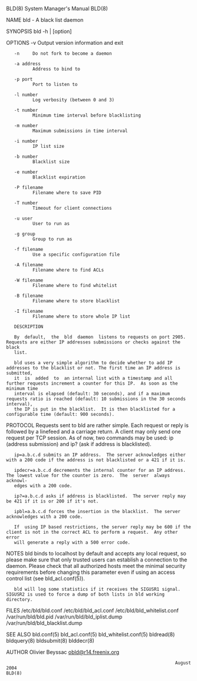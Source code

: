 BLD(8)                                                        System Manager's Manual                                                       BLD(8)

NAME
       bld - A black list daemon

SYNOPSIS
       bld -h | [option]

OPTIONS
       -v     Output version information and exit

       -n     Do not fork to become a daemon

       -a address
              Address to bind to

       -p port
              Port to listen to

       -l number
              Log verbosity (between 0 and 3)

       -t number
              Minimum time interval before blacklisting

       -m number
              Maximum submissions in time interval

       -i number
              IP list size

       -b number
              Blacklist size

       -e number
              Blacklist expiration

       -P filename
              Filename where to save PID

       -T number
              Timeout for client connections

       -u user
              User to run as

       -g group
              Group to run as

       -f filename
              Use a specific configuration file

       -A filename
              Filename where to find ACLs

       -W filename
              Filename where to find whitelist

       -B filename
              Filename where to store blacklist

       -I filename
              Filename where to store whole IP list

       DESCRIPTION

       By  default,  the  bld  daemon  listens to requests on port 2905.  Requests are either IP addresses submissions or checks against the black
       list.

       bld uses a very simple algorithm to decide whether to add IP addresses to the blacklist or not. The first time an IP address is  submitted,
       it  is  added  to  an internal list with a timestamp and all further requests increment a counter for this IP.  As soon as the minimum time
       interval is elapsed (default: 30 seconds), and if a maximum requests ratio is reached (default: 10 submissions in the 30 seconds interval),
       the IP is put in the blacklist.  It is then blacklisted for a configurable time (default: 900 seconds).

PROTOCOL
       Requests sent to bld are rather simple.  Each request or reply is followed by a linefeed and a carriage return.  A client may only send one
       request per TCP session.  As of now, two commands may be used: ip (address submission) and ip? (ask if address is blacklisted).

       ip=a.b.c.d submits an IP address.  The server acknowledges either with a 200 code if the address is not blacklisted or a 421 if it is.

       ipdecr=a.b.c.d decrements the internal counter for an IP address.  The lowest value for the counter is zero.  The  server  always  acknowl‐
       edges with a 200 code.

       ip?=a.b.c.d asks if address is blacklisted.  The server reply may be 421 if it is or 200 if it's not.

       ipbl=a.b.c.d forces the insertion in the blacklist.  The server acknowledges with a 200 code.

       If  using IP based restrictions, the server reply may be 600 if the client is not in the correct ACL to perform a request.  Any other error
       will generate a reply with a 500 error code.

NOTES
       bld binds to localhost by default and accepts any local request, so please make sure that only trusted users can establish a connection  to
       the  daemon.  Please check that all authorized hosts meet the minimal security requirements before changing this parameter even if using an
       access control list (see bld_acl.conf(5)).

       bld will log some statistics if it receives the SIGUSR1 signal.  SIGUSR2 is used to force a dump of both lists in bld working directory.

FILES
       /etc/bld/bld.conf      /etc/bld/bld_acl.conf      /etc/bld/bld_whitelist.conf       /var/run/bld/bld.pid       /var/run/bld/bld_iplist.dump
       /var/run/bld/bld_blacklist.dump

SEE ALSO
       bld.conf(5) bld_acl.conf(5) bld_whitelist.conf(5) bldread(8) bldquery(8) bldsubmit(8) blddecr(8)

AUTHOR
       Olivier Beyssac <obld@r14.freenix.org>

                                                                    August 2004                                                             BLD(8)
